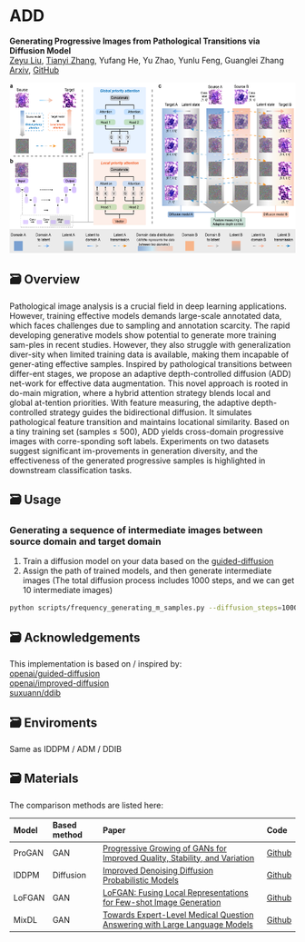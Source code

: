 # ADD

**Generating Progressive Images from Pathological Transitions via Diffusion Model**<br/>
[Zeyu Liu](https://github.com/Rowerliu), [Tianyi Zhang](https://github.com/sagizty), Yufang He, Yu Zhao, Yunlu Feng, Guanglei Zhang<br/>
[Arxiv](https://arxiv.org/abs/2311.12316), [GitHub](https://github.com/Rowerliu/ADD)

<img src="assets/ADD.png" height="300" />

## 🗃️ Overview
Pathological image analysis is a crucial field in deep learning applications. However, training effective models demands
large-scale annotated data, which faces challenges due to sampling and annotation scarcity. The rapid developing generative 
models show potential to generate more training sam-ples in recent studies. However, they also struggle with generalization 
diver-sity when limited training data is available, making them incapable of gener-ating effective samples. Inspired by 
pathological transitions between differ-ent stages, we propose an adaptive depth-controlled diffusion (ADD) net-work for 
effective data augmentation. This novel approach is rooted in do-main migration, where a hybrid attention strategy blends 
local and global at-tention priorities. With feature measuring, the adaptive depth-controlled strategy guides the bidirectional 
diffusion. It simulates pathological feature transition and maintains locational similarity. Based on a tiny training set 
(samples ≤ 500), ADD yields cross-domain progressive images with corre-sponding soft labels. Experiments on two datasets 
suggest significant im-provements in generation diversity, and the effectiveness of the generated progressive samples is 
highlighted in downstream classification tasks.

## 🗃️ Usage

### Generating a sequence of intermediate images between source domain and target domain
1. Train a diffusion model on your data based on the [guided-diffusion](https://github.com/openai/guided-diffusion)<br/>
2. Assign the path of trained models, and then generate intermediate images
(The total diffusion process includes 1000 steps, and we can get 10 intermediate images)<br/>
```bash
python scripts/frequency_generating_m_samples.py --diffusion_steps=1000 --amount=10
```

## 🗃️ Acknowledgements
This implementation is based on / inspired by:<br/>
[openai/guided-diffusion](https://github.com/openai/guided-diffusion)<br/>
[openai/improved-diffusion](https://github.com/openai/improved-diffusion)<br/>
[suxuann/ddib](https://github.com/suxuann/ddib)

## 🗃️ Enviroments
Same as IDDPM / ADM / DDIB

## 🗃️ Materials
The comparison methods are listed here:


| Model  | Based method | Paper                                                                                                          | Code                                                         |
|:-------|:-------------|:---------------------------------------------------------------------------------------------------------------|:-------------------------------------------------------------|
| ProGAN | GAN          | [Progressive Growing of GANs for Improved Quality, Stability, and Variation](https://arxiv.org/abs/1710.10196) | [Github](https://github.com/sidward14/gan-lab)                 |
| IDDPM  | Diffusion    | [Improved Denoising Diffusion Probabilistic Models](https://arxiv.org/abs/2102.09672)                          | [Github](https://github.com/openai/improved-diffusion)       |
| LoFGAN | GAN          | [LoFGAN: Fusing Local Representations for Few-shot Image Generation](https://openaccess.thecvf.com/content/ICCV2021/papers/Gu_LoFGAN_Fusing_Local_Representations_for_Few-Shot_Image_Generation_ICCV_2021_paper.pdf)         | [Github](https://github.com/edward3862/LoFGAN-pytorch)       |
| MixDL  | GAN          | [Towards Expert-Level Medical Question Answering with Large Language Models](https://arxiv.org/abs/2111.11672) | [Github](https://github.com/reyllama/mixdl)                  |
